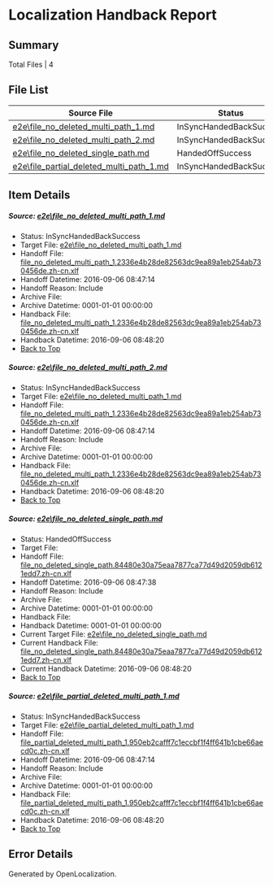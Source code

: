 # <a name='report-top'></a> Localization Handback Report

## Summary
 Total Files | 4

## File List
 Source File | Status | Details 
 ----------- | ------ | ------- 
 [e2e\file_no_deleted_multi_path_1.md](https://github.com/OpenLocalizationTestOrg/ol-test0/blob/adb98f9df9147b086a7fc5b6d47ecd3820438f37/e2e/file_no_deleted_multi_path_1.md) | InSyncHandedBackSuccess | [Details](#78a8983ce959ce44465239291da9b9fbf2e9c0341)
 [e2e\file_no_deleted_multi_path_2.md](https://github.com/OpenLocalizationTestOrg/ol-test0/blob/1b8a4952e360e5c3337a664dea616ca49b44112c/e2e/file_no_deleted_multi_path_2.md) | InSyncHandedBackSuccess | [Details](#78a8983ce959ce44465239291da9b9fbf2e9c0342)
 [e2e\file_no_deleted_single_path.md](https://github.com/OpenLocalizationTestOrg/ol-test0/blob/1b8a4952e360e5c3337a664dea616ca49b44112c/e2e/file_no_deleted_single_path.md) | HandedOffSuccess | [Details](#3cf83be1f866c01f77ae22065e6daf827353b4cf3)
 [e2e\file_partial_deleted_multi_path_1.md](https://github.com/OpenLocalizationTestOrg/ol-test0/blob/adb98f9df9147b086a7fc5b6d47ecd3820438f37/e2e/file_partial_deleted_multi_path_1.md) | InSyncHandedBackSuccess | [Details](#bd9035287308413230fa3d0b9becd5c303cd252f4)

## Item Details
##### <a name='78a8983ce959ce44465239291da9b9fbf2e9c0341'></a> Source: [e2e\file_no_deleted_multi_path_1.md](https://github.com/OpenLocalizationTestOrg/ol-test0/blob/adb98f9df9147b086a7fc5b6d47ecd3820438f37/e2e/file_no_deleted_multi_path_1.md)
* Status: InSyncHandedBackSuccess
* Target File: [e2e\file_no_deleted_multi_path_1.md](https://github.com/OpenLocalizationTestOrg/ol-test0-zhcn/blob/82ac569e143b7083118e2ed0b1953355ab772660/e2e/file_no_deleted_multi_path_1.md)
* Handoff File: [file_no_deleted_multi_path_1.2336e4b28de82563dc9ea89a1eb254ab730456de.zh-cn.xlf](https://github.com/OpenLocalizationTestOrg/ol-test0-handoff/blob/fe6afc967cd36f38ff832e07b9f5bc5f42c9bd4b/ol-handoff/OpenLocalizationTestOrg/ol-test0-zhcn/ci/mt/file_no_deleted_multi_path_1.2336e4b28de82563dc9ea89a1eb254ab730456de.zh-cn.xlf)
* Handoff Datetime: 2016-09-06 08:47:14
* Handoff Reason: Include
* Archive File: 
* Archive Datetime: 0001-01-01 00:00:00
* Handback File: [file_no_deleted_multi_path_1.2336e4b28de82563dc9ea89a1eb254ab730456de.zh-cn.xlf](https://github.com/OpenLocalizationTestOrg/ol-test0-handback/blob/9609a81d62130d9b3b5184045488d8a281b95f7d/ol-handback/OpenLocalizationTestOrg/ol-test0-zhcn/ci/mt/file_no_deleted_multi_path_1.2336e4b28de82563dc9ea89a1eb254ab730456de.zh-cn.xlf)
* Handback Datetime: 2016-09-06 08:48:20
* [Back to Top](#report-top)

##### <a name='78a8983ce959ce44465239291da9b9fbf2e9c0342'></a> Source: [e2e\file_no_deleted_multi_path_2.md](https://github.com/OpenLocalizationTestOrg/ol-test0/blob/1b8a4952e360e5c3337a664dea616ca49b44112c/e2e/file_no_deleted_multi_path_2.md)
* Status: InSyncHandedBackSuccess
* Target File: [e2e\file_no_deleted_multi_path_1.md](https://github.com/OpenLocalizationTestOrg/ol-test0-zhcn/blob/82ac569e143b7083118e2ed0b1953355ab772660/e2e/file_no_deleted_multi_path_1.md)
* Handoff File: [file_no_deleted_multi_path_1.2336e4b28de82563dc9ea89a1eb254ab730456de.zh-cn.xlf](https://github.com/OpenLocalizationTestOrg/ol-test0-handoff/blob/fe6afc967cd36f38ff832e07b9f5bc5f42c9bd4b/ol-handoff/OpenLocalizationTestOrg/ol-test0-zhcn/ci/mt/file_no_deleted_multi_path_1.2336e4b28de82563dc9ea89a1eb254ab730456de.zh-cn.xlf)
* Handoff Datetime: 2016-09-06 08:47:14
* Handoff Reason: Include
* Archive File: 
* Archive Datetime: 0001-01-01 00:00:00
* Handback File: [file_no_deleted_multi_path_1.2336e4b28de82563dc9ea89a1eb254ab730456de.zh-cn.xlf](https://github.com/OpenLocalizationTestOrg/ol-test0-handback/blob/9609a81d62130d9b3b5184045488d8a281b95f7d/ol-handback/OpenLocalizationTestOrg/ol-test0-zhcn/ci/mt/file_no_deleted_multi_path_1.2336e4b28de82563dc9ea89a1eb254ab730456de.zh-cn.xlf)
* Handback Datetime: 2016-09-06 08:48:20
* [Back to Top](#report-top)

##### <a name='3cf83be1f866c01f77ae22065e6daf827353b4cf3'></a> Source: [e2e\file_no_deleted_single_path.md](https://github.com/OpenLocalizationTestOrg/ol-test0/blob/1b8a4952e360e5c3337a664dea616ca49b44112c/e2e/file_no_deleted_single_path.md)
* Status: HandedOffSuccess
* Target File: 
* Handoff File: [file_no_deleted_single_path.84480e30a75eaa7877ca77d49d2059db6121edd7.zh-cn.xlf](https://github.com/OpenLocalizationTestOrg/ol-test0-handoff/blob/a341f838cf5509ce01587ea652e6a7ec53f6c77d/ol-handoff/OpenLocalizationTestOrg/ol-test0-zhcn/ci/mt/file_no_deleted_single_path.84480e30a75eaa7877ca77d49d2059db6121edd7.zh-cn.xlf)
* Handoff Datetime: 2016-09-06 08:47:38
* Handoff Reason: Include
* Archive File: 
* Archive Datetime: 0001-01-01 00:00:00
* Handback File: 
* Handback Datetime: 0001-01-01 00:00:00
* Current Target File: [e2e\file_no_deleted_single_path.md](https://github.com/OpenLocalizationTestOrg/ol-test0-zhcn/blob/82ac569e143b7083118e2ed0b1953355ab772660/e2e/file_no_deleted_single_path.md)
* Current Handback File: [file_no_deleted_single_path.84480e30a75eaa7877ca77d49d2059db6121edd7.zh-cn.xlf](https://github.com/OpenLocalizationTestOrg/ol-test0-handback/blob/9609a81d62130d9b3b5184045488d8a281b95f7d/ol-handback/OpenLocalizationTestOrg/ol-test0-zhcn/ci/mt/file_no_deleted_single_path.84480e30a75eaa7877ca77d49d2059db6121edd7.zh-cn.xlf)
* Current Handback Datetime: 2016-09-06 08:48:20
* [Back to Top](#report-top)

##### <a name='bd9035287308413230fa3d0b9becd5c303cd252f4'></a> Source: [e2e\file_partial_deleted_multi_path_1.md](https://github.com/OpenLocalizationTestOrg/ol-test0/blob/adb98f9df9147b086a7fc5b6d47ecd3820438f37/e2e/file_partial_deleted_multi_path_1.md)
* Status: InSyncHandedBackSuccess
* Target File: [e2e\file_partial_deleted_multi_path_1.md](https://github.com/OpenLocalizationTestOrg/ol-test0-zhcn/blob/82ac569e143b7083118e2ed0b1953355ab772660/e2e/file_partial_deleted_multi_path_1.md)
* Handoff File: [file_partial_deleted_multi_path_1.950eb2cafff7c1eccbf1f4ff641b1cbe66aecd0c.zh-cn.xlf](https://github.com/OpenLocalizationTestOrg/ol-test0-handoff/blob/fe6afc967cd36f38ff832e07b9f5bc5f42c9bd4b/ol-handoff/OpenLocalizationTestOrg/ol-test0-zhcn/ci/mt/file_partial_deleted_multi_path_1.950eb2cafff7c1eccbf1f4ff641b1cbe66aecd0c.zh-cn.xlf)
* Handoff Datetime: 2016-09-06 08:47:14
* Handoff Reason: Include
* Archive File: 
* Archive Datetime: 0001-01-01 00:00:00
* Handback File: [file_partial_deleted_multi_path_1.950eb2cafff7c1eccbf1f4ff641b1cbe66aecd0c.zh-cn.xlf](https://github.com/OpenLocalizationTestOrg/ol-test0-handback/blob/9609a81d62130d9b3b5184045488d8a281b95f7d/ol-handback/OpenLocalizationTestOrg/ol-test0-zhcn/ci/mt/file_partial_deleted_multi_path_1.950eb2cafff7c1eccbf1f4ff641b1cbe66aecd0c.zh-cn.xlf)
* Handback Datetime: 2016-09-06 08:48:20
* [Back to Top](#report-top)


## Error Details

Generated by OpenLocalization.
